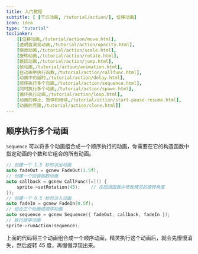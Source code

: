 ```yaml
---
title: 入门教程
subtitle: [ [节点动画, /tutorial/action/], 位移动画]
icon: idea
type: "tutorial"
toclinker: 
    [[位移动画,/tutorial/action/move.html],
    [透明度渐变动画,/tutorial/action/opacity.html],
    [缩放动画,/tutorial/action/scale.html],
    [旋转动画,/tutorial/action/rotate.html],
    [跳跃动画,/tutorial/action/jump.html],
    [帧动画,/tutorial/action/animation.html],
    [在动画中执行函数,/tutorial/action/callfunc.html],
    [动画中的延时,/tutorial/action/delay.html],
    [顺序执行多个动画,/tutorial/action/sequence.html],
    [同时执行多个动画,/tutorial/action/spawn.html],
    [循环执行动画,/tutorial/action/loop.html],
    [动画的停止、暂停和继续,/tutorial/action/start-pause-resume.html],
    [动画的克隆,/tutorial/action/clone.html]]
---
```

## 顺序执行多个动画

`Sequence` 可以将多个动画组合成一个顺序执行的动画，你需要在它的构造函数中指定动画的个数和它组合的所有动画。

```cpp
// 创建一个 1.5 秒的淡出动画
auto fadeOut = gcnew FadeOut(1.5f);
// 创建一个回调函数动画
auto callback = gcnew CallFunc([=]() {
    sprite->setRotation(45);    // 在回调函数中修改精灵的旋转角度
});
// 创建一个 0.5 秒的淡入动画
auto fadeIn = gcnew FadeIn(0.5f);
// 组合三个动画成顺序动画
auto sequence = gcnew Sequence({ fadeOut, callback, fadeIn });
// 执行顺序动画
sprite->runAction(sequence);
```

上面的代码将三个动画组合成一个顺序动画，精灵执行这个动画后，就会先慢慢消失，然后旋转 45 度，再慢慢浮现出来。